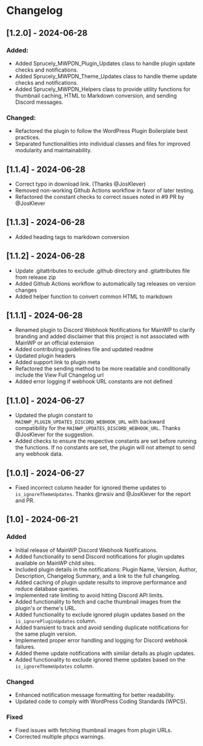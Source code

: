 # Changelog

## [1.2.0] - 2024-06-28
### Added:
- Added Sprucely_MWPDN_Plugin_Updates class to handle plugin update checks and notifications.
- Added Sprucely_MWPDN_Theme_Updates class to handle theme update checks and notifications.
- Added Sprucely_MWPDN_Helpers class to provide utility functions for thumbnail caching, HTML to Markdown conversion, and sending Discord messages.
### Changed:
- Refactored the plugin to follow the WordPress Plugin Boilerplate best practices.
- Separated functionalities into individual classes and files for improved modularity and maintainability.

## [1.1.4] - 2024-06-28
- Correct typo in download link. (Thanks @JosKlever)
- Removed non-working Github Actions workflow in favor of later testing.
- Refactored the constant checks to correct issues noted in #9 PR by @JosKlever

## [1.1.3] - 2024-06-28
- Added heading tags to markdown conversion

## [1.1.2] - 2024-06-28
- Update .gitattributes to exclude .github directory and .gitattributes file from release zip
- Added Github Actions workflow to automatically tag releases on version changes
- Added helper function to convert common HTML to markdown

## [1.1.1] - 2024-06-28
- Renamed plugin to Discord Webhook Notifications for MainWP to clarify branding and added disclaimer that this project is not associated with MainWP or an official extension
- Added contributing guidelines file and updated readme
- Updated plugin headers
- Added support link to plugin meta
- Refactored the sending method to be more readable and conditionally include the View Full Changelog url
- Added error logging if webhook URL constants are not defined

## [1.1.0] - 2024-06-27
- Updated the plugin constant to `MAINWP_PLUGIN_UPDATES_DISCORD_WEBHOOK_URL` with backward compatibility for the `MAINWP_UPDATES_DISCORD_WEBHOOK_URL`. Thanks @JosKlever for the suggestion.
- Added checks to ensure the respective constants are set before running the functions. If no constants are set, the plugin will not attempt to send any webhook data.

## [1.0.1] - 2024-06-27
- Fixed incorrect column header for ignored theme updates to `is_ignoreThemeUpdates`. Thanks @rwsiv and @JosKlever for the report and PR.

## [1.0] - 2024-06-21

### Added
- Initial release of MainWP Discord Webhook Notifications.
- Added functionality to send Discord notifications for plugin updates available on MainWP child sites.
- Included plugin details in the notifications: Plugin Name, Version, Author, Description, Changelog Summary, and a link to the full changelog.
- Added caching of plugin update results to improve performance and reduce database queries.
- Implemented rate limiting to avoid hitting Discord API limits.
- Added functionality to fetch and cache thumbnail images from the plugin's or theme's URL.
- Added functionality to exclude ignored plugin updates based on the `is_ignorePluginUpdates` column.
- Added transient to track and avoid sending duplicate notifications for the same plugin version.
- Implemented proper error handling and logging for Discord webhook failures.
- Added theme update notifications with similar details as plugin updates.
- Added functionality to exclude ignored theme updates based on the `is_ignoreThemeUpdates` column.

### Changed
- Enhanced notification message formatting for better readability.
- Updated code to comply with WordPress Coding Standards (WPCS).

### Fixed
- Fixed issues with fetching thumbnail images from plugin URLs.
- Corrected multiple phpcs warnings.
